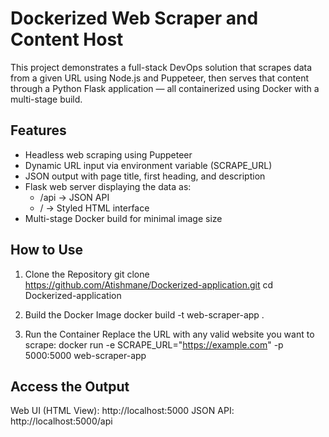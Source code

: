 # Dockerized Web Scraper and Content Host
This project demonstrates a full-stack DevOps solution that scrapes data from a given URL using Node.js and Puppeteer, then serves that content through a Python Flask application — all containerized using Docker with a multi-stage build.

## Features
- Headless web scraping using Puppeteer
- Dynamic URL input via environment variable (SCRAPE_URL)
- JSON output with page title, first heading, and description 
- Flask web server displaying the data as:
  - /api → JSON API
  - / → Styled HTML interface
- Multi-stage Docker build for minimal image size

## How to Use
1. Clone the Repository
git clone https://github.com/Atishmane/Dockerized-application.git
cd Dockerized-application

2. Build the Docker Image
docker build -t web-scraper-app .

3. Run the Container
Replace the URL with any valid website you want to scrape:
docker run -e SCRAPE_URL="https://example.com" -p 5000:5000 web-scraper-app

## Access the Output

Web UI (HTML View): http://localhost:5000
JSON API: http://localhost:5000/api



